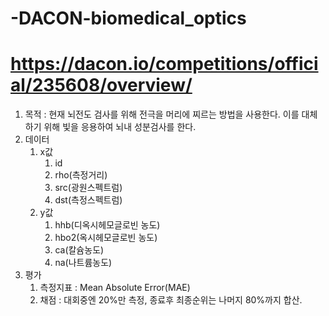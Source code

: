 # -DACON-biomedical_optics

# https://dacon.io/competitions/official/235608/overview/

1. 목적 : 현재 뇌전도 검사를 위해 전극을 머리에 찌르는 방법을 사용한다. 이를 대체하기 위해 빛을 응용하여 뇌내 성분검사를 한다.
2. 데이터
    1. x값
        1. id
        2. rho(측정거리)
        3. src(광원스펙트럼)
        4. dst(측정스펙트럼)
    2. y값
        1. hhb(디옥시헤모글로빈 농도)
        2. hbo2(옥시헤모글로빈 농도)
        3. ca(칼슘농도)
        4. na(나트륨농도)
3. 평가
    1. 측정지표 : Mean Absolute Error(MAE)
    2. 채점 : 대회중엔 20%만 측정, 종료후 최종순위는 나머지 80%까지 합산.
